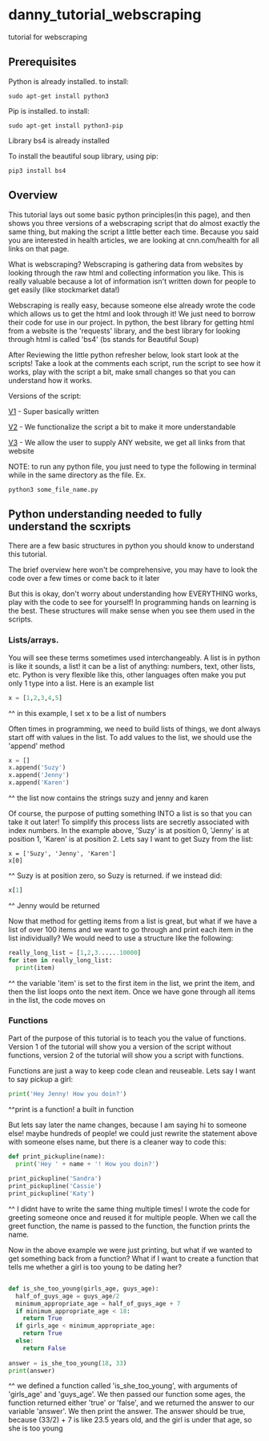 # danny_tutorial_webscraping
tutorial for webscraping

## Prerequisites

Python is already installed. to install:
```
sudo apt-get install python3
```

Pip is installed.  to install:
```
sudo apt-get install python3-pip
```

Library bs4 is already installed

To install the beautiful soup library, using pip:
```
pip3 install bs4
```

## Overview

This tutorial lays out some basic python principles(in this page), and then shows you three versions of a webscraping script that do almost exactly the same thing, but making the script a little better each time.  Because you said you are interested in health articles, we are looking at cnn.com/health for all links on that page.  

What is webscraping?  Webscraping is gathering data from websites by looking through the raw html and collecting information you like. This is really valuable because a lot of information isn't written down for people to get easily (like stockmarket data!) 

Webscraping is really easy, because someone else already wrote the code which allows us to get the html and look through it! We just need to borrow their code for use in our project.  In python, the best library for getting html from a website is the 'requests' library, and the best library for looking through html is called 'bs4' (bs stands for Beautiful Soup)

After Reviewing the little python refresher below, look start look at the scripts! Take a look at the comments each script, run the script to see how it works, play with the script a bit, make small changes so that you can understand how it works.

Versions of the script:

[V1](get_cnn_health_links_v1.py) - Super basically written

[V2](get_cnn_health_links_v2.py) - We functionalize the script a bit to make it more understandable

[V3](get_links_from_any_site_v3.py) - We allow the user to supply ANY website, we get all links from that website

NOTE:  to run any python file, you just need to type the following in terminal while in the same directory as the file.  Ex.
```
python3 some_file_name.py
```

## Python understanding needed to fully understand the scxripts

There are a few basic structures in python you should know to understand this tutorial.

The brief overview here won't be comprehensive, you may have to look the code over a few times or come back to it later

But this is okay, don't worry about understanding how EVERYTHING works, play with the code to see for yourself! In programming hands on learning is the best.  These structures will make sense when you see them used in the scripts.


### Lists/arrays.  

You will see these terms sometimes used interchangeably.  A list is in python is like it sounds, a list! it can be a list of anything: numbers, text, other lists, etc.  Python is very flexible like this, other languages often make you put only 1 type into a list.  Here is an example list
```python
x = [1,2,3,4,5]
```
^^ in this example, I set x to be a list of numbers

Often times in programming, we need to build lists of things, we dont always start off with values in the list.  To add values to the list, we should use the 'append' method
```python
x = []
x.append('Suzy')
x.append('Jenny')
x.append('Karen')
```
^^ the list now contains the strings suzy and jenny and karen

Of course, the purpose of putting something INTO a list is so that you can take it out later! To simplify this process lists are secretly associated with index numbers.  In the example above, 'Suzy' is at position 0, 'Jenny' is at position 1, 'Karen' is at position 2.  Lets say I want to get Suzy from the list:
```
x = ['Suzy', 'Jenny', 'Karen']
x[0]
```
^^ Suzy is at position zero, so Suzy is returned.  if we instead did:
```python
x[1]
```
^^ Jenny would be returned

Now that method for getting items from a list is great, but what if we have a list of over 100 items and we want to go through and print each item in the list individually?  We would need to use a structure like the following:
```python
really_long_list = [1,2,3......10000]
for item in really_long_list:
  print(item)
```
^^ the variable 'item' is set to the first item in the list, we print the item, and then the list loops onto the next item.  Once we have gone through all items in the list, the code moves on

### Functions

Part of the purpose of this tutorial is to teach you the value of functions.  Version 1 of the tutorial will show you a version of the script without functions, version 2 of the tutorial will show you a script with functions.

Functions are just a way to keep code clean and reuseable.   Lets say I want to say pickup a girl:
```python
print('Hey Jenny! How you doin?')
```
^^print is a function! a built in function

But lets say later the name changes, because I am saying hi to someone else! maybe hundreds of people! we could just rewrite the statement above with someone elses name, but there is a cleaner way to code this:
```python
def print_pickupline(name):
  print('Hey ' + name + '! How you doin?')
  
print_pickupline('Sandra')
print_pickupline('Cassie')
print_pickupline('Katy')
```
^^ I didnt have to write the same thing multiple times! I wrote the code for greeting someone once and reused it for multiple people.  When we call the greet function, the name is passed to the function, the function prints the name.

Now in the above example we were just printing, but what if we wanted to get something back from a function? What if I want to create a function that tells me whether a girl is too young to be dating her?
```python

def is_she_too_young(girls_age, guys_age):
  half_of_guys_age = guys_age/2
  minimum_appropriate_age = half_of_guys_age + 7
  if minimum_appropriate_age < 18:
    return True
  if girls_age < minimum_appropriate_age:
    return True
  else:
    return False
    
answer = is_she_too_young(18, 33)
print(answer)
```
^^ we defined a function called 'is_she_too_young', with arguments of 'girls_age' and 'guys_age'.  We then passed our function some ages, the function returned either 'true' or 'false', and we returned the answer to our variable 'answer'.  We then print the answer.  The answer should be true, because (33/2) + 7 is like 23.5 years old, and the girl is under that age, so she is too young
